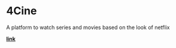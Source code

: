 # 4Cine
<p>A platform to watch series and movies based on the look of netflix</p>

<strong><a href="https://rubenfontes.github.io/4Cine">link</a></strong>
